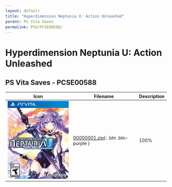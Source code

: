 ```yaml
---
layout: default
title: "Hyperdimension Neptunia U: Action Unleashed"
parent: PS Vita Saves
permalink: PSV/PCSE00588/
---
```

# Hyperdimension Neptunia U: Action Unleashed

## PS Vita Saves - PCSE00588

| Icon | Filename | Description |
|------|----------|-------------|
| ![Hyperdimension Neptunia U: Action Unleashed](icon0.png) | [00000001.zip](00000001.zip){: .btn .btn-purple } | 100%  |
